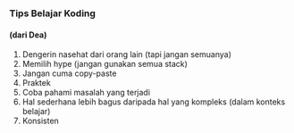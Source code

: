 ### Tips Belajar Koding

#### (dari Dea)

1. Dengerin nasehat dari orang lain (tapi jangan semuanya)
2. Memilih hype (jangan gunakan semua stack)
3. Jangan cuma copy-paste
4. Praktek
5. Coba pahami masalah yang terjadi
6. Hal sederhana lebih bagus daripada hal yang kompleks (dalam konteks belajar)
7. Konsisten

